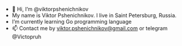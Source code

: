 - 👋 Hi, I’m @viktorpshenichnikov
- My name is Viktor Pshenichnikov. I live in Saint Petersburg, Russia.
- I’m currently learning Go programming language
- 📫 Contact me by viktor.pshenichnikov@gmail.com or telegram @Victopruh
